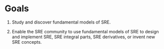 # Goals
1. Study and discover fundamental models of SRE.

2. Enable the SRE community to use fundamental models of SRE to design and implement SRE, SRE integral parts, SRE derivatives, or invent new SRE concepts.
